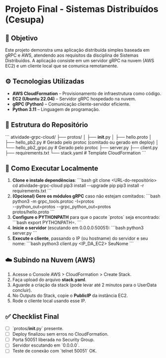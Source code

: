 # Projeto Final - Sistemas Distribuídos (Cesupa)

## 🧠 Objetivo
Este projeto demonstra uma aplicação distribuída simples baseada em gRPC e AWS, atendendo aos requisitos da disciplina de Sistemas Distribuídos. A aplicação consiste em um servidor gRPC na nuvem (AWS EC2) e um cliente local que se comunica remotamente.

## ⚙️ Tecnologias Utilizadas
- **AWS CloudFormation** – Provisionamento de infraestrutura como código.
- **EC2 (Ubuntu 22.04)** – Servidor gRPC hospedado na nuvem.
- **gRPC (Python)** – Comunicação cliente-servidor eficiente.
- **Python 3.11** – Linguagem de programação.

## 📂 Estrutura do Repositório
\`\`\`
atividade-grpc-cloud/
├── protos/
│   ├── __init__.py
│   ├── hello.proto
│   ├── hello_pb2.py        # Gerado pelo protoc (comitado ou gerado em deploy)
│   └── hello_pb2_grpc.py    # Gerado pelo protoc
├── server.py
├── client.py
├── requirements.txt
└── stack.yaml               # Template CloudFormation
\`\`\`

## 🚀 Como Executar Localmente
1. **Clone e instale dependências**:
   \`\`\`bash
   git clone <URL-do-repositório>
   cd atividade-grpc-cloud
   pip3 install --upgrade pip
   pip3 install -r requirements.txt
   \`\`\`
2. **(Opcional) Gere os módulos gRPC** caso não estejam comitados:
   \`\`\`bash
   python3 -m grpc_tools.protoc -I=protos \
     --python_out=protos --grpc_python_out=protos \
     protos/hello.proto
   \`\`\`
3. **Configure o PYTHONPATH** para que o pacote \`protos\` seja encontrado:
   \`\`\`bash
   export PYTHONPATH=.
   \`\`\`
4. **Inicie o servidor** (escutando em 0.0.0.0:50051):
   \`\`\`bash
   python3 server.py
   \`\`\`
5. **Execute o cliente**, passando o IP (ou hostname) do servidor e seu nome:
   \`\`\`bash
   python3 client.py <IP_DA_EC2> SeuNome
   \`\`\`

## ☁️ Subindo na Nuvem (AWS)
1. Acesse o Console AWS > CloudFormation > Create Stack.
2. Faça upload do arquivo **stack.yaml**.
3. Aguarde a criação da stack (pode levar até 2 minutos para o UserData concluir).
4. No Outputs do Stack, copie o **PublicIP** da instância EC2.
5. Rode o cliente local usando esse IP.

## ✅ Checklist Final
- [ ] \`protos/__init__.py\` presente.
- [ ] Deploy finalizou sem erros no CloudFormation.
- [ ] Porta 50051 liberada no Security Group.
- [ ] Servidor escutando em \`0.0.0.0\`.
- [ ] Teste de conexão com \`telnet <IP> 50051\` OK.
